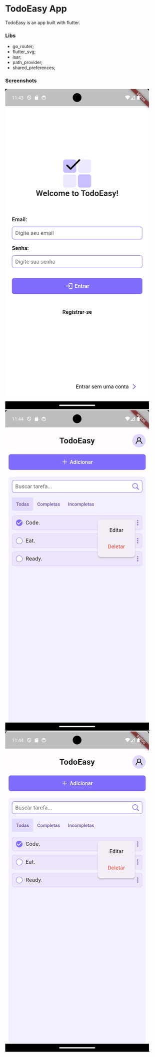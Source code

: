 # TodoEasy App

TodoEasy is an app built with flutter.

### Libs

- go_router;
- flutter_svg;
- isar;
- path_provider;
- shared_preferences;


### Screenshots

![](/readme_images/image_1.png) ![](/readme_images/image_3.png).![](/readme_images/image_3.png).